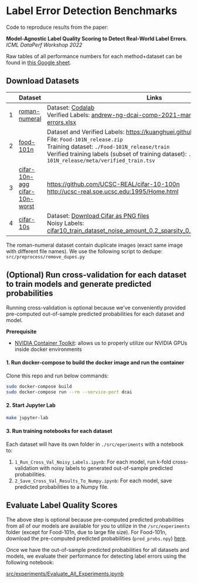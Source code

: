# Label Error Detection Benchmarks

Code to reproduce results from the paper:

**Model-Agnostic Label Quality Scoring to Detect Real-World Label Errors**. *ICML DataPerf Workshop 2022*

Raw tables of all performance numbers for each method+dataset can be found in [this Google sheet](https://docs.google.com/spreadsheets/d/1EvdeGOtLW7z4C7Edg3FIg0Q-Su_AqtsmRzVv5_uuPO4/edit?usp=sharing).

## Download Datasets

|     | Dataset                                                                                                                                                                                                                                                            | Links                                                                                                                                                                                                                                                                                                                                                    |
| --- | ------------------------------------------------------------------------------------------------------------------------------------------------------------------------------------------------------------------------------------------------------------------ | -------------------------------------------------------------------------------------------------------------------------------------------------------------------------------------------------------------------------------------------------------------------------------------------------------------------------------------------------------- |
| 1   | [roman-numeral](https://github.com/JohnsonKuan/label-error-detection-benchmarks/tree/main/src/experiments/roman-numeral)                                                                                                                                           | Dataset: [Codalab](https://worksheets.codalab.org/bundles/0x497f5d7096724783aa1eb78b85aa321f)<br />Verified Labels: [andrew-ng-dcai-comp-2021-manual-review-for-label-errors.xlsx](https://github.com/JohnsonKuan/label-error-detection-benchmarks/blob/main/src/experiments/roman-numeral/andrew-ng-dcai-comp-2021-manual-review-for-label-errors.xlsx) |
| 2   | [food-101n](https://github.com/JohnsonKuan/label-error-detection-benchmarks/tree/main/src/experiments/food-101n)                                                                                                                                                   | Dataset and Verified Labels: https://kuanghuei.github.io/Food-101N/ <br /> File: `Food-101N_release.zip` <br /> Training dataset: `./Food-101N_release/train`<br />Verified training labels (subset of training dataset): `./Food-101N_release/meta/verified_train.tsv`                                                                                  |
| 3   | [cifar-10n-agg](https://github.com/JohnsonKuan/label-error-detection-benchmarks/tree/main/src/experiments/cifar-10n-aggregate) <br /> [cifar-10n-worst](https://github.com/JohnsonKuan/label-error-detection-benchmarks/tree/main/src/experiments/cifar-10n-worst) | https://github.com/UCSC-REAL/cifar-10-100n <br /> http://ucsc-real.soe.ucsc.edu:1995/Home.html                                                                                                                                                                                                                                                           |
| 4   | [cifar-10s](https://github.com/JohnsonKuan/label-error-detection-benchmarks/tree/main/src/experiments/cifar-10)                                                                                                                                                    | Dataset: [Download Cifar as PNG files](https://github.com/knjcode/cifar2png)<br /> Noisy Labels: [cifar10_train_dataset_noise_amount_0.2_sparsity_0.4_20220326055753.csv](https://github.com/JohnsonKuan/label-error-detection-benchmarks/blob/main/src/experiments/cifar-10/cifar10_train_dataset_noise_amount_0.2_sparsity_0.4_20220326055753.csv)     |

The roman-numeral dataset contain duplicate images (exact same image with different file names). We use the following script to dedupe: `src/preprocess/remove_dupes.py`

## (Optional) Run cross-validation for each dataset to train models and generate predicted probabilities

Running cross-validation is optional because we've conveniently provided pre-computed out-of-sample predicted probabilities for each dataset and model.

**Prerequisite**

- [NVIDIA Container Toolkit](https://github.com/NVIDIA/nvidia-docker): allows us to properly utilize our NVIDIA GPUs inside docker environments

#### 1. Run docker-compose to build the docker image and run the container

Clone this repo and run below commands:

```bash
sudo docker-compose build
sudo docker-compose run --rm --service-port dcai
```

#### 2. Start Jupyter Lab

```bash
make jupyter-lab
```

#### 3. Run training notebooks for each dataset

Each dataset will have its own folder in `./src/eperiments` with a notebook to:

1. `1_Run_Cross_Val_Noisy_Labels.ipynb`: For each model, run k-fold cross-validation with noisy labels to generated out-of-sample predicted probabilities.
2. `2_Save_Cross_Val_Results_To_Numpy.ipynb`: For each model, save predicted probabilities to a Numpy file.

## Evaluate Label Quality Scores

The above step is optional because pre-computed predicted probabilities from all of our models are available for you to utilize in the `/src/experiments` folder (except for Food-101n, due to large file size). For Food-101n, download the pre-computed predicted probabilities (`pred_probs.npy`) [here](https://drive.google.com/file/d/1DV45bpazRIeLGV_wJD7fDuz4AzuVzhq9/view?usp=sharing).

Once we have the out-of-sample predicted probabilities for all datasets and models, we evaluate their performance for detecting label errors using the following notebook:

[src/experiments/Evaluate_All_Experiments.ipynb](https://github.com/JohnsonKuan/label-error-detection-benchmarks/blob/main/src/experiments/Evaluate_All_Experiments.ipynb)
